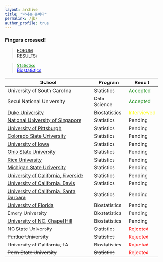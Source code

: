 ```yaml
---
layout: archive
title: "박사는 존버다"
permalink: /jb/
author_profile: true
---
```


### Fingers crossed! 
> <a href="https://forum.thegradcafe.com/forum/48-mathematics-and-statistics" target="_blank">FORUM</a>\
<a href="https://www.thegradcafe.com/survey/index.php" target="_blank">RESULTS</a>\

><a href='https://www.thegradcafe.com/survey/index.php?q=statistics' target='_blank'><span style="color:green">Statistics</a>\
<a href='https://www.thegradcafe.com/survey/index.php?q=biostatistics' target='_blank'><span style="color:blue">Biostatistics</a>

School|Program|Result
-|-|-
University of South Carolina|Statistics|<span style="color:green">Accepted</span>
Seoul National University|Data Science|<span style="color:green">Accepted</span>
<a href="https://applygp.duke.edu/apply/?sr=cef36fc0-412c-43f4-b99d-b9999b35b33b" target="_blank">Duke University|Biostatistics|<span style="color:yellow">Interviewed</span>
<a href="https://inetapps.nus.edu.sg/GDA2/Home.aspx" target="_blank">National University of Singapore|Statistics|Pending
<a href="https://appstatus.as.pitt.edu/" target="_blank">University of Pittsburgh|Statistics|Pending
<a href="https://gradadmissions.colostate.edu/apply/" target="_blank">Colorado State University|Statistics|Pending
<a href="https://myui.uiowa.edu/my-ui/home.page" target="_blank">University of Iowa|Statistics|Pending
<a href="http://appstatus.osu.edu/" target="_blank">Ohio State University|Statistics|Pending
<a href="https://gradadmissions.rice.edu/apply/?sr=76eb18ca-4404-4aa4-ac40-ac38e69df57c" target="_blank">Rice University|Statistics|Pending
<a href="https://admissions.msu.edu/gradportal/" target="_blank">Michigan State University|Statistics|Pending
<a href="https://gradsis.ucr.edu/gradsis/GSIS_LOGIN.Login_student" target="_blank">University of California, Riverside|Statistics|Pending
<a href="https://apply.grad.ucdavis.edu/apply/" target="_blank">University of California, Davis|Statistics|Pending
<a href="https://www.graddiv.ucsb.edu/eapp/Login.aspx" target="_blank">University of California, Santa Barbara|Statistics|Pending
<a href="https://my.admissions.ufl.edu/?e=jaehochang%40konkuk.ac.kr" target="_blank">University of Florida|Biostatistics|Pending
Emory University|Biostatistics|Pending
<a href="https://applynow.unc.edu/apply/" target="_blank">University of NC, Chapel Hill|Biostatistics|Pending
~~NC State University~~|~~Statistics~~|<span style="color:red">Rejected</span>
~~Purdue University~~|~~Statistics~~|<span style="color:red">Rejected</span>
~~University of California, LA~~|~~Biostatistics~~|<span style="color:red">Rejected</span>
~~Penn State University~~|~~Statistics~~|<span style="color:red">Rejected</span>
